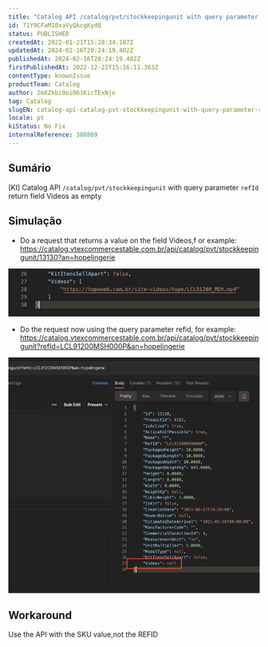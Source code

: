 ```yaml
---
title: "Catalog API /catalog/pvt/stockkeepingunit with query parameter refId return field Videos as empty"
id: 71Y9CFaM10xaVyQkcgKydQ
status: PUBLISHED
createdAt: 2022-01-21T15:28:34.187Z
updatedAt: 2024-02-16T20:24:19.402Z
publishedAt: 2024-02-16T20:24:19.402Z
firstPublishedAt: 2022-12-22T15:16:11.363Z
contentType: knownIssue
productTeam: Catalog
author: 2mXZkbi0oi061KicTExNjo
tag: Catalog
slugEN: catalog-api-catalog-pvt-stockkeepingunit-with-query-parameter-refid-return
locale: pt
kiStatus: No Fix
internalReference: 388869
---
```


## Sumário


[KI] Catalog API `/catalog/pvt/stockkeepingunit` with query parameter `refId` return field Videos as empty



## Simulação


- Do a request that returns a value on the field Videos,f or example: https://catalog.vtexcommercestable.com.br/api/catalog/pvt/stockkeepingunit/13130?an=hopelingerie

 ![](https://raw.githubusercontent.com/vtexdocs/help-center-content/refs/heads/main/docs/pt/known-issues/Catalog/catalog-api-catalog-pvt-stockkeepingunit-with-query-parameter-refid-return_1.png)​

- Do the request now using the query parameter refid, for example: https://catalog.vtexcommercestable.com.br/api/catalog/pvt/stockkeepingunit?refId=LCL91200MSH000P&an=hopelingerie

 ![](https://raw.githubusercontent.com/vtexdocs/help-center-content/refs/heads/main/docs/pt/known-issues/Catalog/catalog-api-catalog-pvt-stockkeepingunit-with-query-parameter-refid-return_2.png)​



## Workaround


Use the API with the SKU value,not the REFID

